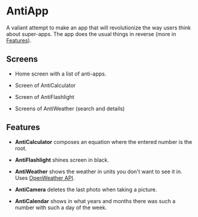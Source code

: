 # AntiApp

A valiant attempt to make an app that will revolutionize the way users think about super-apps. The app does the usual things in reverse (more in [Features](#features)).

## Screens

- Home screen with a list of anti-apps.

- Screen of AntiCalculator

- Screen of AntiFlashlight

- Screens of AntiWeather (search and details)

## Features

- **AntiCalculator** composes an equation where the entered number is the root.

- **AntiFlashlight** shines screen in black.

- **AntiWeather** shows the weather in units you don't want to see it in. Uses [OpenWeather API](https://openweathermap.org).

- **AntiCamera** deletes the last photo when taking a picture.

- **AntiCalendar** shows in what years and months there was such a number with such a day of the week.